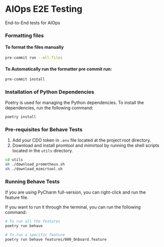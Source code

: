 # AIOps E2E Testing

End-to-End tests for AIOps

### Formatting files

#### To format the files manually

```bash
pre-commit run --all-files
```

#### To Automatically run the formatter pre commit run:

```bash
pre-commit install
```

### Installation of Python Dependencies

Poetry is used for managing the Python dependencies. To install the dependencies, run the following command:

```bash
poetry install
```

### Pre-requisites for Behave Tests

1. Add your CDO token in `.env` file located at the project root directory.
2. Download and install promtool and mimirtool by running the shell scripts located in the `utils` directory.

```bash
cd utils
sh ./download_prometheus.sh
sh ./download_mimirtool.sh
```

### Running Behave Tests

If you are using PyCharm full-version, you can right-click and run the feature file.

If you want to run it through the
terminal, you can run the following command:

```bash
# To run all the features
poetry run behave

# To run a specific feature
poetry run behave features/000_Onboard.feature 
```